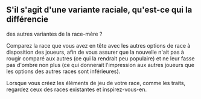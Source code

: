 ## S'il s'agit d'une variante raciale, qu'est-ce qui la différencie

des autres variantes de la race-mère ?

Comparez la race que vous avez en tête avec les autres
options de race à disposition des joueurs, afin de vous
assurer que la nouvelle n'ait pas à rougir comparé aux autres
(ce qui la rendrait peu populaire) et ne leur fasse pas d'ombre
non plus (ce qui donnerait l'impression aux autres joueurs
que les options des autres races sont inférieures).

Lorsque vous créez les éléments de jeu de votre race,
comme les traits, regardez ceux des races existantes et
inspirez-vous-en.
